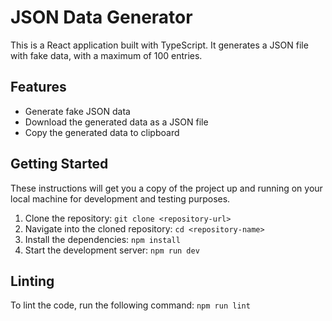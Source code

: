 # JSON Data Generator

This is a React application built with TypeScript. It generates a JSON file with fake data, with a maximum of 100 entries.

## Features

- Generate fake JSON data
- Download the generated data as a JSON file
- Copy the generated data to clipboard

## Getting Started

These instructions will get you a copy of the project up and running on your local machine for development and testing purposes.

1. Clone the repository: `git clone <repository-url>`
2. Navigate into the cloned repository: `cd <repository-name>`
3. Install the dependencies: `npm install`
4. Start the development server: `npm run dev`

## Linting

To lint the code, run the following command: `npm run lint`